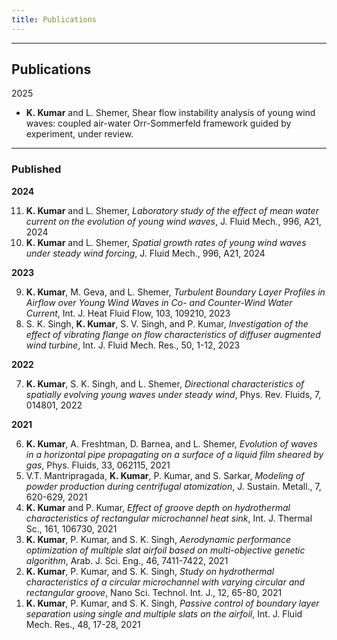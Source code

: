 ```yaml
---
title: Publications
---
```


---
## Publications
2025

- **K. Kumar** and L. Shemer, Shear flow instability analysis of young wind waves: coupled air-water Orr-Sommerfeld framework guided by experiment, under review.

---
### Published
<b>2024</b>
<ol reversed start="11">
  <li><b>K. Kumar</b> and L. Shemer, <i>Laboratory study of the effect of mean water current on the evolution of young wind waves</i>, J. Fluid Mech., 996, A21, 2024</li>
  <li><b>K. Kumar</b> and L. Shemer, <i>Spatial growth rates of young wind waves under steady wind forcing</i>, J. Fluid Mech., 996, A21, 2024</li>
</ol>

<b>2023</b>
<ol reversed start="9">
  <li><b>K. Kumar</b>, M. Geva, and L. Shemer, <i>Turbulent Boundary Layer Profiles in Airflow over Young Wind Waves in Co- and Counter-Wind Water Current</i>, Int. J. Heat Fluid Flow, 103, 109210, 2023</li>
  <li>S. K. Singh, <b>K. Kumar</b>, S. V. Singh, and P. Kumar, <i>Investigation of the effect of vibrating flange on flow characteristics of diffuser augmented wind turbine</i>, Int. J. Fluid Mech. Res., 50, 1-12, 2023</li>
</ol>

<b>2022</b>
<ol reversed start="7">
  <li><b>K. Kumar</b>, S. K. Singh, and L. Shemer, <i>Directional characteristics of spatially evolving young waves under steady wind</i>, Phys. Rev. Fluids, 7, 014801, 2022</li>
</ol>

<b>2021</b>
<ol reversed start="6">
  <li><b>K. Kumar</b>, A. Freshtman, D. Barnea, and L. Shemer, <i>Evolution of waves in a horizontal pipe propagating on a surface of a liquid film sheared by gas</i>, Phys. Fluids, 33, 062115, 2021</li>
  <li>V.T. Mantripragada, <b>K. Kumar</b>, P. Kumar, and S. Sarkar, <i>Modeling of powder production during centrifugal atomization</i>, J. Sustain. Metall., 7, 620-629, 2021</li>
  <li><b>K. Kumar</b> and P. Kumar, <i>Effect of groove depth on hydrothermal characteristics of rectangular microchannel heat sink</i>, Int. J. Thermal Sc., 161, 106730, 2021</li>
  <li><b>K. Kumar</b>, P. Kumar, and S. K. Singh, <i>Aerodynamic performance optimization of multiple slat airfoil based on multi-objective genetic algorithm</i>, Arab. J. Sci. Eng., 46, 7411-7422, 2021</li>
  <li><b>K. Kumar</b>, P. Kumar, and S. K. Singh, <i>Study on hydrothermal characteristics of a circular microchannel with varying circular and rectangular groove</i>, Nano Sci. Technol. Int. J., 12, 65-80, 2021</li>
  <li><b>K. Kumar</b>, P. Kumar, and S. K. Singh, <i>Passive control of boundary layer separation using single and multiple slats on the airfoil</i>, Int. J. Fluid Mech. Res., 48, 17-28, 2021</li>
</ol>


